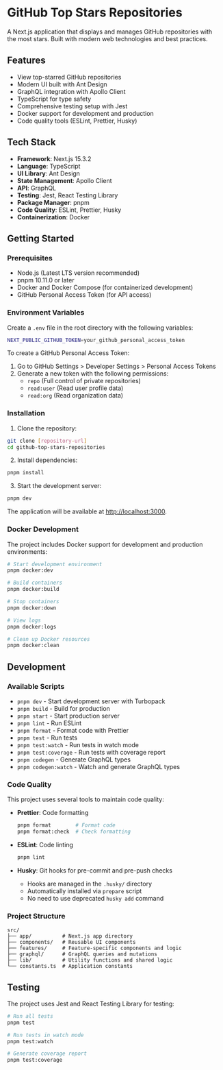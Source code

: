 # GitHub Top Stars Repositories

A Next.js application that displays and manages GitHub repositories with the most stars. Built with modern web technologies and best practices.

## Features

- View top-starred GitHub repositories
- Modern UI built with Ant Design
- GraphQL integration with Apollo Client
- TypeScript for type safety
- Comprehensive testing setup with Jest
- Docker support for development and production
- Code quality tools (ESLint, Prettier, Husky)

## Tech Stack

- **Framework**: Next.js 15.3.2
- **Language**: TypeScript
- **UI Library**: Ant Design
- **State Management**: Apollo Client
- **API**: GraphQL
- **Testing**: Jest, React Testing Library
- **Package Manager**: pnpm
- **Code Quality**: ESLint, Prettier, Husky
- **Containerization**: Docker

## Getting Started

### Prerequisites

- Node.js (Latest LTS version recommended)
- pnpm 10.11.0 or later
- Docker and Docker Compose (for containerized development)
- GitHub Personal Access Token (for API access)

### Environment Variables

Create a `.env` file in the root directory with the following variables:

```bash
NEXT_PUBLIC_GITHUB_TOKEN=your_github_personal_access_token
```

To create a GitHub Personal Access Token:

1. Go to GitHub Settings > Developer Settings > Personal Access Tokens
2. Generate a new token with the following permissions:
   - `repo` (Full control of private repositories)
   - `read:user` (Read user profile data)
   - `read:org` (Read organization data)

### Installation

1. Clone the repository:

```bash
git clone [repository-url]
cd github-top-stars-repositories
```

2. Install dependencies:

```bash
pnpm install
```

3. Start the development server:

```bash
pnpm dev
```

The application will be available at [http://localhost:3000](http://localhost:3000).

### Docker Development

The project includes Docker support for development and production environments:

```bash
# Start development environment
pnpm docker:dev

# Build containers
pnpm docker:build

# Stop containers
pnpm docker:down

# View logs
pnpm docker:logs

# Clean up Docker resources
pnpm docker:clean
```

## Development

### Available Scripts

- `pnpm dev` - Start development server with Turbopack
- `pnpm build` - Build for production
- `pnpm start` - Start production server
- `pnpm lint` - Run ESLint
- `pnpm format` - Format code with Prettier
- `pnpm test` - Run tests
- `pnpm test:watch` - Run tests in watch mode
- `pnpm test:coverage` - Run tests with coverage report
- `pnpm codegen` - Generate GraphQL types
- `pnpm codegen:watch` - Watch and generate GraphQL types

### Code Quality

This project uses several tools to maintain code quality:

- **Prettier**: Code formatting

  ```bash
  pnpm format        # Format code
  pnpm format:check  # Check formatting
  ```

- **ESLint**: Code linting

  ```bash
  pnpm lint
  ```

- **Husky**: Git hooks for pre-commit and pre-push checks
  - Hooks are managed in the `.husky/` directory
  - Automatically installed via `prepare` script
  - No need to use deprecated `husky add` command

### Project Structure

```
src/
├── app/          # Next.js app directory
├── components/   # Reusable UI components
├── features/     # Feature-specific components and logic
├── graphql/      # GraphQL queries and mutations
├── lib/          # Utility functions and shared logic
└── constants.ts  # Application constants
```

## Testing

The project uses Jest and React Testing Library for testing:

```bash
# Run all tests
pnpm test

# Run tests in watch mode
pnpm test:watch

# Generate coverage report
pnpm test:coverage
```
